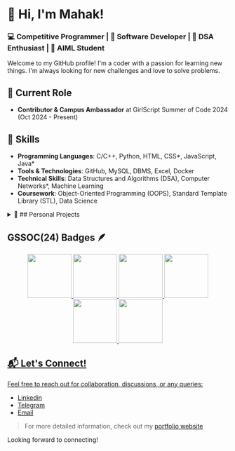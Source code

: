 # 👋 Hi, I'm Mahak!

### 💻 Competitive Programmer | 🚀 Software Developer | 🎯 DSA Enthusiast | 🤖 AIML Student

Welcome to my GitHub profile! I'm a coder with a passion for learning new things. I'm always looking for new challenges and love to solve problems.
## 🔭 Current Role
- **Contributor & Campus Ambassador** at GirlScript Summer of Code 2024 (Oct 2024 - Present)

## 🚀 Skills
- **Programming Languages**: C/C++, Python, HTML, CSS*, JavaScript, Java*
- **Tools & Technologies**:  GitHub, MySQL, DBMS, Excel, Docker
- **Technical Skills**: Data Structures and Algorithms (DSA), Computer Networks*, Machine Learning
- **Coursework**: Object-Oriented Programming (OOPS), Standard Template Library (STL), Data Science
 
<details>	
<summary> 📂 ## Personal Projects</summary><br>
 
- **Movie Recommendation System**: A machine learning-based recommendation engine using Python and Google Colab. Utilizes a dataset from TMDB to provide personalized movie suggestions based on user preferences.
- **CityCastify: Your Instant Weather Update**: A weather application that provides real-time global weather updates using the OpenWeatherMap API. Built with HTML and CSS.
- **Netflix Clone**: Created a static Netflix clone using HTML and CSS, replicating the layout and design of the Netflix homepage.
- **My Portfolio Project**: An interactive personal portfolio showcasing skills, achievements, and projects, featuring animated cards and a responsive layout.
  
</details>

## GSSOC(24) Badges 🪶
<div style='display:flex; align-items:center; gap: 10px;' align='center'><a href="https://gssoc.girlscript.tech/leaderboard">
<img src="https://raw.githubusercontent.com/GSSoC24/Postman-Challenge/main/docs/assets/Postman%20White.png" width="100px" height="100px" />
  <img src="https://raw.githubusercontent.com/GSSoC24/Postman-Challenge/main/docs/assets/1.png" width="100px" height="100px" />
  <img src="https://raw.githubusercontent.com/GSSoC24/Postman-Challenge/main/docs/assets/2.png" width="100px" height="100px" />
  <img src="https://raw.githubusercontent.com/GSSoC24/Postman-Challenge/main/docs/assets/3.png" width="100px" height="100px" />
  <img src="https://raw.githubusercontent.com/GSSoC24/Postman-Challenge/main/docs/assets/4.png" width="100px" height="100px" />
  <img src="https://raw.githubusercontent.com/GSSoC24/Postman-Challenge/main/docs/assets/5.png" width="100px" height="100px" />

</div>

## 📬 Let's Connect!
Feel free to reach out for collaboration, discussions, or any queries:
-  [Linkedin](https://www.linkedin.com/in/mahak-in/)
-  [Telegram](https://t.me/Mahak_22BAI71404)
-  [Email](mailto:mahakg2311@gmail.com)
  
  > For more detailed information, check out my [portfolio website ](https://mahak-codes.github.io/Mahak-Portfolio/)

Looking forward to connecting!


